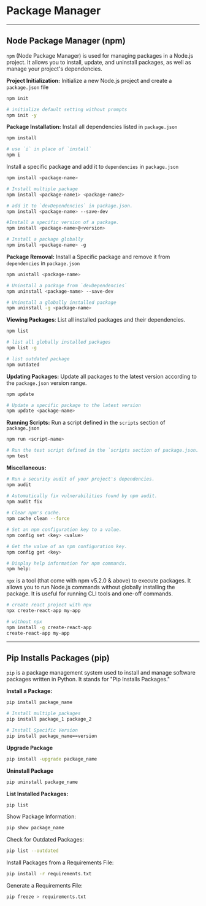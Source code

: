 # Package Manager

---
## Node Package Manager (npm)

`npm` (Node Package Manager) is used for managing packages in a Node.js project. It allows you to install, update, and uninstall packages, as well as manage your project's dependencies.

**Project Initialization:** Initialize a new Node.js project and create a `package.json` file
```sh
npm init

# initialize default setting without prompts
npm init -y 
```

**Package Installation:** Install all dependencies listed in `package.json`
```sh
npm install

# use `i` in place of `install` 
npm i
```

Install a specific package and add it to `dependencies` in `package.json`
```sh
npm install <package-name>

# Install multiple package
npm install <package-name1> <package-name2>

# add it to `devDependencies` in package.json.
npm install <package-name> --save-dev

#Install a specific version of a package.
npm install <package-name>@<version>

# Install a package globally
npm install <package-name> -g
```
**Package Removal:** Install a Specific package and remove it from `dependencies` in `package.json`

```sh
npm unistall <package-name>

# Uninstall a package from `devDependencies`
npm uninstall <package-name> --save-dev

# Uninstall a globally installed package
npm uninstall -g <package-name>
```

**Viewing Packages**: List all installed packages and their dependencies.
```sh
npm list

# list all globally installed packages
npm list -g

# list outdated package
npm outdated
```

**Updating Packages:** Update all packages to the latest version according to the `package.json` version range.
```sh
npm update

# Update a specific package to the latest version
npm update <package-name>
```

**Running Scripts:** Run a script defined in the `scripts` section of `package.json`
```sh
npm run <script-name>

# Run the test script defined in the `scripts section of package.json.
npm test
```

**Miscellaneous:**
```sh
# Run a security audit of your project's dependencies.
npm audit

# Automatically fix vulnerabilities found by npm audit.
npm audit fix
 
# Clear npm's cache.
npm cache clean --force

# Set an npm configuration key to a value.
npm config set <key> <value>

# Get the value of an npm configuration key.
npm config get <key>

# Display help information for npm commands.
npm help: 
```

`npx` is a tool (that come with npm v5.2.0 & above) to execute packages. It allows you to run Node.js commands without globally installing the package. It is useful for running CLI tools and one-off commands.

```sh
# create react project with npx
npx create-react-app my-app

# without npx
npm install -g create-react-app
create-react-app my-app
```

---
## Pip Installs Packages (pip)

`pip` is a package management system used to install and manage software packages written in Python. It stands for "Pip Installs Packages." 

**Install a Package:**
```sh
pip install package_name

# Install multiple packages
pip install package_1 package_2 

# Install Specific Version
pip install package_name==version
```

**Upgrade Package**
```sh
pip install -upgrade package_name
```

**Uninstall Package**
```sh
pip uninstall package_name
```

**List Installed Packages:**
```sh
pip list
```

Show Package Information:
```sh
pip show package_name
```

Check for Outdated Packages:
```sh
pip list --outdated
```

Install Packages from a Requirements File:
```sh
pip install -r requirements.txt
```
Generate a Requirements File:
```sh
pip freeze > requirements.txt
```
